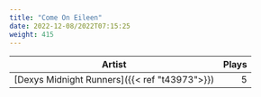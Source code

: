 ```yaml
---
title: "Come On Eileen"
date: 2022-12-08/2022T07:15:25
weight: 415
---
```




 Artist | Plays 
----- | -----:
[Dexys Midnight Runners]({{< ref "t43973">}}) | 5

